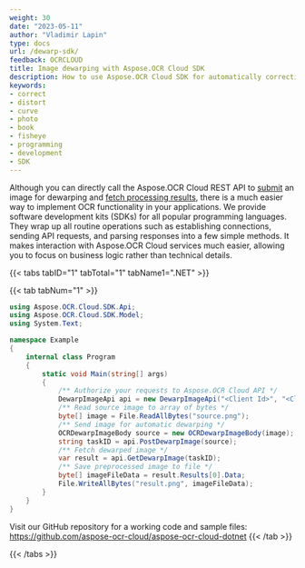 ```yaml
---
weight: 30
date: "2023-05-11"
author: "Vladimir Lapin"
type: docs
url: /dewarp-sdk/
feedback: OCRCLOUD
title: Image dewarping with Aspose.OCR Cloud SDK
description: How to use Aspose.OCR Cloud SDK for automatically correcting the image geometry.
keywords:
- correct
- distort
- curve
- photo
- book
- fisheye
- programming
- development
- SDK
---
```


Although you can directly call the Aspose.OCR Cloud REST API to [submit](/ocr/send-image-for-dewarp/) an image for dewarping and [fetch processing results](/ocr/fetch-dewarp-result/), there is a much easier way to implement OCR functionality in your applications. We provide software development kits (SDKs) for all popular programming languages. They wrap up all routine operations such as establishing connections, sending API requests, and parsing responses into a few simple methods. It makes interaction with Aspose.OCR Cloud services much easier, allowing you to focus on business logic rather than technical details.

{{< tabs tabID="1" tabTotal="1" tabName1=".NET" >}}

{{< tab tabNum="1" >}}
```csharp
using Aspose.OCR.Cloud.SDK.Api;
using Aspose.OCR.Cloud.SDK.Model;
using System.Text;

namespace Example
{
	internal class Program
	{
		static void Main(string[] args)
		{
			/** Authorize your requests to Aspose.OCR Cloud API */
			DewarpImageApi api = new DewarpImageApi("<Client Id>", "<Client Secret>");
			/** Read source image to array of bytes */
			byte[] image = File.ReadAllBytes("source.png");
			/** Send image for automatic dewarping */
			OCRDewarpImageBody source = new OCRDewarpImageBody(image);
			string taskID = api.PostDewarpImage(source);
			/** Fetch dewarped image */
			var result = api.GetDewarpImage(taskID);
			/** Save preprocessed image to file */
			byte[] imageFileData = result.Results[0].Data;
			File.WriteAllBytes("result.png", imageFileData);
		}
	}
}
```

Visit our GitHub repository for a working code and sample files: https://github.com/aspose-ocr-cloud/aspose-ocr-cloud-dotnet
{{< /tab >}}

{{< /tabs >}}
